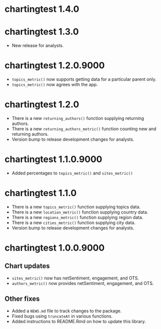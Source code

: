 # chartingtest 1.4.0

# chartingtest 1.3.0

* New release for analysts.

# chartingtest 1.2.0.9000
* `topics_metric()` now supports getting data for a particular parent only.
* `topics_metric()` now agrees with the app.

# chartingtest 1.2.0
* There is a new `returning_authors()` function supplying returning authors.
* There is a new `returning_authors_metric()` function counting new and returning authors.
* Version bump to release development changes for analysts.

# chartingtest 1.1.0.9000

* Added percentages to `topics_metric()` and `sites_metric()`

# chartingtest 1.1.0

* There is a new `topics_metric()` function supplying topics data.
* There is a new `location_metric()` function supplying country data.
* There is a new `regions_metric()` function supplying region data.
* There is a new `cities_metric()` function supplying city data.
* Version bump to release development changes for analysts.

# chartingtest 1.0.0.9000

## Chart updates
* `sites_metric()` now has netSentiment, engagement, and OTS. 
* `authors_metric()` now provides netSentiment, engagement, and OTS.

## Other fixes
* Added a `NEWS.md` file to track changes to the package.
* Fixed bugs using `truncateAt` in various functions.
* Added instructions to README.Rmd on how to update this library.
